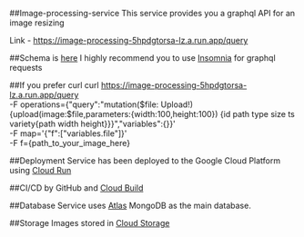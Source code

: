 ##Image-processing-service
This service provides you a graphql API for an image resizing 

Link - https://image-processing-5hpdgtorsa-lz.a.run.app/query

##Schema is [here](https://github.com/PatrickKvartsaniy/image-processing-service/blob/master/graph/schema.graphqls)
I highly recommend you to use [Insomnia](https://insomnia.rest/]) for graphql requests 

##If you prefer curl
curl https://image-processing-5hpdgtorsa-lz.a.run.app/query \
  -F operations={"query":"mutation($file: Upload!){upload(image:$file,parameters:{width:100,height:100}) {id  path type size ts variety{path width height}}}","variables":{}}' \
  -F map='{"f":["variables.file"]}' \
  -F f={path_to_your_image_here}


##Deployment
Service has been deployed to the Google Cloud Platform using [Cloud Run](https://cloud.google.com/run)

##CI/CD
by GitHub and  [Cloud Build](https://cloud.google.com/cloud-build) 

##Database
Service uses [Atlas](https://cloud.google.com/cloud-build) MongoDB as the main database.

##Storage
Images stored in [Cloud Storage](https://cloud.google.com/storage)
